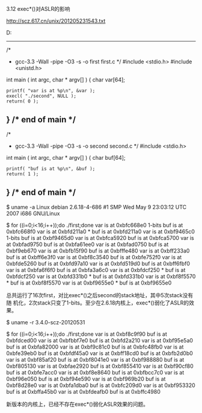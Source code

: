 3.12 exec*()对ASLR的影响

http://scz.617.cn/unix/201205231543.txt

D:

--------------------------------------------------------------------------
/*
 * gcc-3.3 -Wall -pipe -O3 -s -o first first.c
 */
#include <stdio.h>
#include <unistd.h>

int main ( int argc, char * argv[] )
{
    char    var[64];

    printf( "var is at %p\n", &var );
    execl( "./second", NULL );
    return( 0 );
}  /* end of main */
--------------------------------------------------------------------------
/*
 * gcc-3.3 -Wall -pipe -O3 -s -o second second.c
 */
#include <stdio.h>

int main ( int argc, char * argv[] )
{
    char    buf[64];

    printf( "buf is at %p\n", &buf );
    return( 1 );
}  /* end of main */
--------------------------------------------------------------------------

$ uname -a
Linux debian 2.6.18-4-686 #1 SMP Wed May 9 23:03:12 UTC 2007 i686 GNU/Linux

$ for ((i=0;i<16;i++));do ./first;done
var is at 0xbfc668e0    1-bits
buf is at 0xbfc668f0
var is at 0xbfd211a0    *
buf is at 0xbfd211a0
var is at 0xbf9465c0    1-bits
buf is at 0xbf9465d0
var is at 0xbfca5920
buf is at 0xbfca5700
var is at 0xbfad9750
buf is at 0xbfa61ee0
var is at 0xbfad0750
buf is at 0xbf9eb670
var is at 0xbfb15f90
buf is at 0xbfffe480
var is at 0xbff233a0
buf is at 0xbff6e3f0
var is at 0xbf8c3540
buf is at 0xbfe752f0
var is at 0xbfde5260
buf is at 0xbfd97a10
var is at 0xbfd519d0
buf is at 0xbff6fbf0
var is at 0xbfa6f6f0
buf is at 0xbfa3a6c0
var is at 0xbfdcf250    *
buf is at 0xbfdcf250
var is at 0xbfd331b0    *
buf is at 0xbfd331b0
var is at 0xbf8f5570    *
buf is at 0xbf8f5570
var is at 0xbf9655e0    *
buf is at 0xbf9655e0

总共运行了16次first，对比exec*()之后second的stack地址，其中5次stack没有随
机化，2次stack只变了1-bits。至少在2.6.18内核上，exec*()弱化了ASLR的效果。

$ uname -r
3.4.0-scz-20120531

$ for ((i=0;i<16;i++));do ./first;done
var is at 0xbf8c9f90
buf is at 0xbfdced00
var is at 0xbfbbf7e0
buf is at 0xbfd2a210
var is at 0xbf95e5a0
buf is at 0xbfa82000
var is at 0xbf9c81c0
buf is at 0xbfc48fb0
var is at 0xbfe39eb0
buf is at 0xbfdf45a0
var is at 0xbff18cd0
buf is at 0xbfb2d0b0
var is at 0xbf85af20
buf is at 0xbf8041e0
var is at 0xbf988880
buf is at 0xbf805130
var is at 0xbfae2920
buf is at 0xbf855410
var is at 0xbf90cf80
buf is at 0xbfe7acc0
var is at 0xbf8e8640
buf is at 0xbfbcc7c0
var is at 0xbf96e050
buf is at 0xbf94e590
var is at 0xbf969b20
buf is at 0xbf8d28e0
var is at 0xbfa1dba0
buf is at 0xbfc209d0
var is at 0xbf953320
buf is at 0xbffa45b0
var is at 0xbfdeafb0
buf is at 0xbffc4980

新版本的内核上，已经不存在exec*()弱化ASLR效果的问题。
